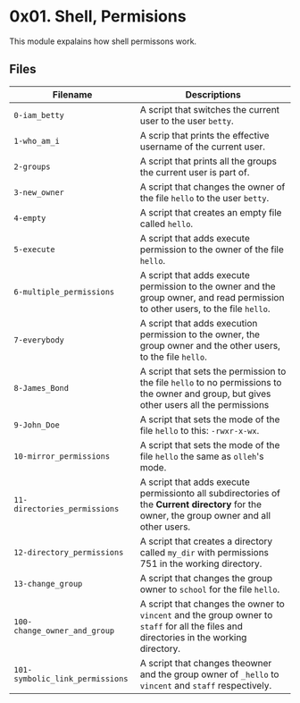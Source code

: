 # 0x01. Shell, Permisions

This module expalains how shell permissons work.


## Files

| Filename | Descriptions |
| ---------------------| ---------------------------------|
| `0-iam_betty` | A script that switches the current user to the user `betty`. |
| `1-who_am_i` | A scrip that prints the effective username of the current user. |
| `2-groups` | A script that prints all the groups the current user is part of. |
| `3-new_owner` | A script that changes the owner of the file `hello` to the user `betty`. |
| `4-empty` | A script that creates an empty file called `hello`. |
| `5-execute` | A script that adds execute permission to the owner of the file `hello`.|
| `6-multiple_permissions` | A script that adds execute permission to the owner and the group owner, and read permission to other users, to the file `hello`.|
| `7-everybody` | A script that adds execution permission to the owner, the group owner and the other users, to the file `hello`. |
| `8-James_Bond` | A script that sets the permission to the file `hello` to no permissions to the owner and group, but gives other users all the permissions |
| `9-John_Doe` | A script that sets the mode of the file `hello` to this: `-rwxr-x-wx`. |
| `10-mirror_permissions` | A script that sets the mode of the file `hello` the same as `olleh`'s mode. |
| `11-directories_permissions` | A script that adds execute permissionto all subdirectories of the **Current directory** for the owner, the group owner and all other users. |
| `12-directory_permissions` | A script that creates a directory called `my_dir` with permissions 751 in the working directory. |
| `13-change_group` | A script that changes the group owner to `school` for the file `hello`. |
| `100-change_owner_and_group` | A script that changes the owner to `vincent` and the group owner to `staff` for all the files and directories in the working directory. |
| `101-symbolic_link_permissions` | A script that changes theowner and the group owner of `_hello` to `vincent` and `staff` respectively. |


